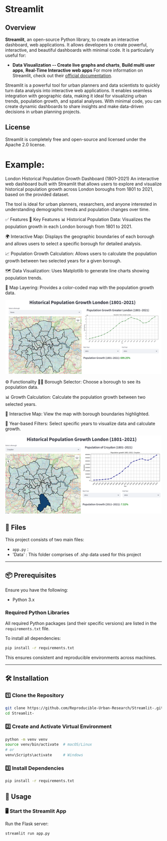 # Streamlit 
## Overview
**Streamlit**, an open-source Python library, to create an interactive dashboard, web applications. It allows developers to create powerful, interactive, and beautiful dashboards with minimal code. 
It is particularly useful for:
- **Data Visualization -- Create live graphs and charts**, **Build multi user apps**,  **Real-Time Interactive web apps**
For more information on Streamlit, check out their [official documentation](https://docs.streamlit.io/).

Streamlit is a powerful tool for urban planners and data scientists to quickly turn data analysis into interactive web applications. It enables seamless integration with geographic data, making it ideal for visualizing urban trends, population growth, and spatial analyses. With minimal code, you can create dynamic dashboards to share insights and make data-driven decisions in urban planning projects.

## License
Streamlit is completely free and open-source and licensed under the Apache 2.0 license.

# Example: 


London Historical Population Growth Dashboard (1801–2021)
An interactive web dashboard built with Streamlit that allows users to explore and visualize historical population growth across London boroughs from 1801 to 2021, based on the provided dataset.

The tool is ideal for urban planners, researchers, and anyone interested in understanding demographic trends and population changes over time.


✅ Features
📍 Key Features
📊 Historical Population Data: Visualizes the population growth in each London borough from 1801 to 2021.

🌍 Interactive Map: Displays the geographic boundaries of each borough and allows users to select a specific borough for detailed analysis.

📈 Population Growth Calculation: Allows users to calculate the population growth between two selected years for a given borough.

🗺️ Data Visualization: Uses Matplotlib to generate line charts showing population trends.

🎨 Map Layering: Provides a color-coded map with the population growth data.

![Preview](Image_1.png)

⚙️ Functionality
🚶‍♂️ Borough Selector: Choose a borough to see its population data.

📊 Growth Calculation: Calculate the population growth between two selected years.

📍 Interactive Map: View the map with borough boundaries highlighted.

📅 Year-based Filters: Select specific years to visualize data and calculate growth.

![Preview](Image_2.png)

## 📁 Files
This project consists of two main files:

- `app.py` : 
- 'Data' : This folder comprises of .shp data used for this project
---

## 📦 Prerequisites

Ensure you have the following:

- Python 3.x


### Required Python Libraries

All required Python packages (and their specific versions) are listed in the `requirements.txt` file.

To install all dependencies:

```bash
pip install -r requirements.txt
```

This ensures consistent and reproducible environments across machines.

---

## 🛠 Installation

### 1️⃣ Clone the Repository

```bash
git clone https://github.com/Reproducible-Urban-Research/Streamlit-.git
cd Streamlit-

```

### 2️⃣ Create and Activate Virtual Environment

```bash
python -m venv venv
source venv/bin/activate  # macOS/Linux
# or
venv\Scripts\activate     # Windows
```

### 3️⃣ Install Dependencies

```bash
pip install -r requirements.txt
```


## 🚀 Usage

### 🖥️ Start the Streamlit App

Run the Flask server:

```bash
streamlit run app.py
```





